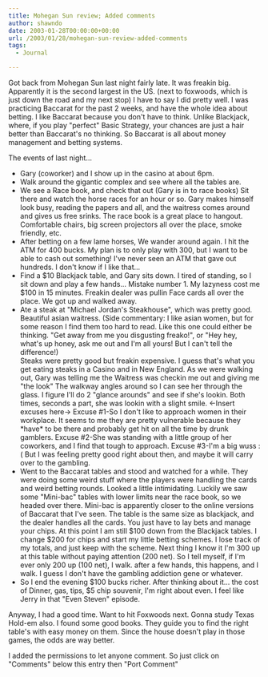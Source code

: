 ```yaml
---
title: Mohegan Sun review; Added comments
author: shawndo
date: 2003-01-28T00:00:00+00:00
url: /2003/01/28/mohegan-sun-review-added-comments
tags:
  - Journal

---
```

Got back from Mohegan Sun last night fairly late. It was freakin big. Apparently it is the second largest in the US. (next to foxwoods, which is just down the road and my next stop) I have to say I did pretty well. I was practicing Baccarat for the past 2 weeks, and have the whole idea about betting. I like Baccarat because you don't have to think. Unlike Blackjack, where, if you play "perfect" Basic Strategy, your chances are just a hair better than Baccarat's no thinking. So Baccarat is all about money management and betting systems.  

The events of last night...  
- Gary (coworker) and I show up in the casino at about 6pm.  
- Walk around the gigantic complex and see where all the tables are.  
- We see a Race book, and check that out (Gary is in to race books) Sit there and watch the horse races for an hour or so. Gary makes himself look busy, reading the papers and all, and the waitress comes around and gives us free srinks. The race book is a great place to hangout. Comfortable chairs, big screen projectors all over the place, smoke friendly, etc.  
- After betting on a few lame horses, We wander around again. I hit the ATM for 400 bucks. My plan is to only play with 300, but I want to be able to cash out something! I've never seen an ATM that gave out hundreds. I don't know if I like that...  
- Find a $10 Blackjack table, and Gary sits down. I tired of standing, so I sit down and play a few hands... Mistake number 1. My lazyness cost me $100 in 15 minutes. Freakin dealer was pullin Face cards all over the place. We got up and walked away.  
- Ate a steak at "Michael Jordan's Steakhouse", which was pretty good. Beautiful asian waitress. (Side commentary: I like asian women, but for some reason I find them too hard to read. Like this one could either be thinking. "Get away from me you disgusting freako!", or "Hey hey, what's up honey, ask me out and I'm all yours! But I can't tell the difference!)  
Steaks were pretty good but freakin expensive. I guess that's what you get eating steaks in a Casino and in New England. As we were walking out, Gary was telling me the Waitress was checkin me out and giving me "the look" The walkway angles around so I can see her through the glass. I figure I'll do 2 "glance arounds" and see if she's lookin. Both times, seconds a part, she was lookin with a slight smile. <-Insert excuses here-> Excuse #1-So I don't like to approach women in their workplace. It seems to me they are pretty vulnerable because they \*have\* to be there and probably get hit on all the time by drunk gamblers. Excuse #2-She was standing with a little group of her coworkers, and I find that tough to approach. Excuse #3-I'm a big wuss :( But I was feeling pretty good right about then, and maybe it will carry over to the gambling.  
- Went to the Baccarat tables and stood and watched for a while. They were doing some weird stuff where the players were handling the cards and weird betting rounds. Looked a little intimidating. Luckily we saw some "Mini-bac" tables with lower limits near the race book, so we headed over there. Mini-bac is apparently closer to the online versions of Baccarat that I've seen. The table is the same size as blackjack, and the dealer handles all the cards. You just have to lay bets and manage your chips. At this point I am still $100 down from the Blackjack tables. I change $200 for chips and start my little betting schemes. I lose track of my totals, and just keep with the scheme. Next thing I know it I'm 300 up at this table without paying attention (200 net). So I tell myself, if I'm ever only 200 up (100 net), I walk. after a few hands, this happens, and I walk. I guess I don't have the gambling addiction gene or whatever.  
- So I end the evening $100 bucks richer. After thinking about it... the cost of Dinner, gas, tips, $5 chip souvenir, I'm right about even. I feel like Jerry in that "Even Steven" episode.  

Anyway, I had a good time. Want to hit Foxwoods next. Gonna study Texas Hold-em also. I found some good books. They guide you to find the right table's with easy money on them. Since the house doesn't play in those games, the odds are way better.

I added the permissions to let anyone comment. So just click on "Comments" below this entry then "Port Comment"